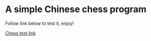 # A simple Chinese chess program

Follow link below to test it, enjoy!

[Chess test link](http://willmao.github.io/chess/index.html)

